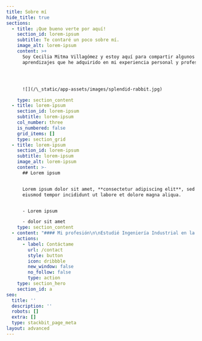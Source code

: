 ```yaml
---
title: Sobre mí
hide_title: true
sections:
  - title: ¡Que bueno verte por aquí!
    section_id: lorem-ipsum
    subtitle: Te contaré un poco sobre mí.
    image_alt: lorem-ipsum
    content: >+
      Soy Cecilia Mitma Villagómez y estoy aquí para compartir algunos
      aprendizajes que he adquirido en mi experiencia personal y profesional.




      ![](/\_static/app-assets/images/splendid-rabbit.jpg)

    type: section_content
  - title: lorem-ipsum
    section_id: lorem-ipsum
    subtitle: lorem-ipsum
    col_number: three
    is_numbered: false
    grid_items: []
    type: section_grid
  - title: lorem-ipsum
    section_id: lorem-ipsum
    subtitle: lorem-ipsum
    image_alt: lorem-ipsum
    content: >-
      ## Lorem ipsum


      Lorem ipsum dolor sit amet, **consectetur adipiscing elit**, sed do
      eiusmod tempor incididunt ut labore et dolore magna aliqua.


      - Lorem ipsum

      - dolor sit amet
    type: section_content
  - content: "#### Mi profesión\n\nEstudié Ingeniería Industrial en la Universidad Nacional Mayor de San Marcos y tengo 8 años de experiencia en Planeamiento Financiero, Planeamiento Estratégico, Costos, Presupuestos, Gestión de procesos, Gestión de Proyectos y Análisis de KPI’s. Me enfoco en buscar oportunidades de mejora apoyándome en información consistente y veraz que aporte valor a la toma de decisiones y al planteamiento de estrategias.\_\nMi objetivo es contribuir con el crecimiento de negocios y el desarrollo de equipos.\n\n#### Mi historia\n\nVengo de una familia muy unida y con mucho empuje, soy de Lima pero por mis venas corre sangre sureña, ya que mi madre es arequipeña y mi padre ayacuchano. Desde muy pequeña mis padres me enseñaron que siempre podemos encontrar una mejor versión de nosotros mismos y que cualquier obstáculo se resuelve con esfuerzo y creatividad.\n\n#### Mis valores\n\nOptimismo, Perseverancia, Amor, Coherencia y Liderazgo.\n"
    actions:
      - label: Contáctame
        url: /contact
        style: button
        icon: dribbble
        new_window: false
        no_follow: false
        type: action
    type: section_hero
    section_id: a
seo:
  title: ''
  description: ''
  robots: []
  extra: []
  type: stackbit_page_meta
layout: advanced
---
```

